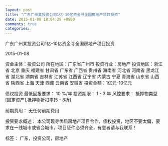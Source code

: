 ```yaml
---
layout: post
title: "广东广州某投资公司1亿-10亿资金寻全国房地产项目投资"
date: 2015-01-08 18:04:29 +0800
comments: true
categories: 
---
```

广东广州某投资公司1亿-10亿资金寻全国房地产项目投资



2015-01-08

资金主体：投资公司
所在地区：广东省广州市
投资行业：房地产
投资地区：浙江省 北京 重庆 福建省 甘肃省 广东省 广西省 贵州省 海南省 河北省 河南省 黑龙江省 湖北省 湖南省 吉林省 江苏省 江西省 辽宁省 内蒙古 宁夏 青海省 山东省 山西省 陕西省 上海 天津 西藏 云南省 安徽省
投资金额：1亿元-10亿元

债权投资
最低回报要求：
                            10 %/年
                                                                                投资期限：
                            1 - 3 年
                                                                                                                                        风控要求：
                            抵押物类型[固定资产],抵押物折扣率[5 - 8折]

前期费用：
无任何前期费用

投资要求概述：
本公司现寻优质房地产项目合作，债权投资，地区不要太偏，要求在一线城市或省会城市。项目证件必须齐全，有意者请与我联系！

标签：
广东，投资公司，房地产

